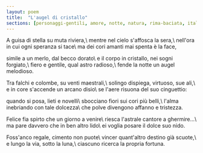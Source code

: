 ```yaml
---
layout: poem
title:  "L'augel di cristallo"
sections: [personaggi-gentili, amore, notte, natura, rima-baciata, italiano]
---
```


A guisa di stella su muta riviera,\\
mentre nel cielo s'affosca la sera,\\
nell'ora in cui ogni speranza si tace\\
ma dei cori amanti mai spenta è la face,

simile a un merlo, dal becco dorato\\
e il corpo in cristallo, nei sogni forgiato,\\
fiero e gentile, qual astro radioso,\\
fende la notte un augel melodioso.

Tra falchi e colombe, su venti maestrali,\\
solingo dispiega, virtuoso, sue ali,\\
e in core s'accende un arcano disio\\
se l'aere risuona del suo cinguettio:

quando si posa, lieti e novelli\\
sbocciano fiori sui cori più belli,\\
l'alma inebriando con tale dolcezza\\
che polve divengono affanno e tristezza.

Felice fia spirto che un giorno a venire\\
riesca l'astrale cantore a ghermire...\\
ma pare davvero che in ben altro lido\\
ei voglia posare il dolce suo nido.

Foss'anco regale, cimento non puote\\
vincer quant'altro destino già scuote,\\
e lungo la via, sotto la luna,\\
ciascuno ricerca la propria fortuna.

